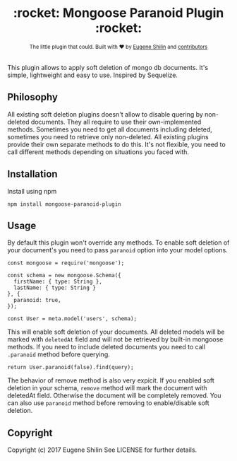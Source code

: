 <h1 align="center">:rocket: Mongoose Paranoid Plugin :rocket:</h1>

<div align="center">
  <sub>The little plugin that could. Built with ❤︎ by
  <a href="https://github.com/euqen">Eugene Shilin</a> and
  <a href="https://github.com/euqen/mongoose-paranoid-plugin/graphs/contributors">
    contributors
  </a>
</div>
<br />
  
This plugin allows to apply soft deletion of mongo db documents. It's simple, lightweight and easy to use. Inspired by Sequelize.

## Philosophy

All existing soft deletion plugins doesn't allow to disable quering by non-deleted documents. They all require to use their own-implemented methods. Sometimes you need to get all documents including deleted, sometimes you need to retrieve only non-deleted. All existing plugins provide their own separate methods to do this. It's not flexible, you need to call different methods depending on situations you faced with.

## Installation

Install using npm

```
npm install mongoose-paranoid-plugin
```

## Usage

By default this plugin won't override any methods. To enable soft deletion of your document's you need to pass `paranoid` option into your model options. 

```
const mongoose = require('mongoose');

const schema = new mongoose.Schema({ 
  firstName: { type: String },
  lastName: { type: String }
}, {
  paranoid: true,
});

const User = meta.model('users', schema);
```

This will enable soft deletion of your documents. All deleted models will be marked with `deletedAt` field and will not be retrieved by built-in mongoose methods. If you need to include deleted documents you need to call `.paranoid` method before querying.

```
return User.paranoid(false).find(query);
```

The behavior of remove method is also very expicit. If you enabled soft deletion in your schema, `remove` method will mark the document with deletedAt field. Otherwise the document will be completely removed. You can also use `paranoid` method before removing to enable/disable soft deletion.


## Copyright

Copyright (c) 2017 Eugene Shilin See LICENSE for further details.
